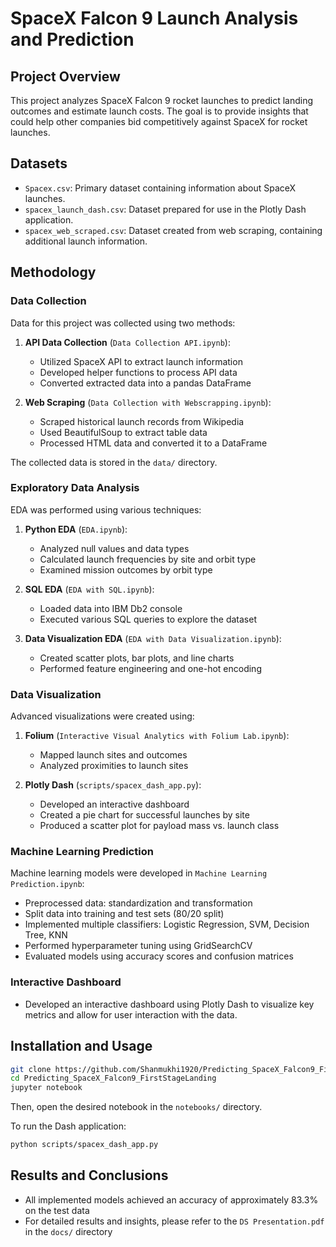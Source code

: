 # SpaceX Falcon 9 Launch Analysis and Prediction

## Project Overview

This project analyzes SpaceX Falcon 9 rocket launches to predict landing outcomes and estimate launch costs. The goal is to provide insights that could help other companies bid competitively against SpaceX for rocket launches. 

## Datasets

* `Spacex.csv`: Primary dataset containing information about SpaceX launches.
* `spacex_launch_dash.csv`: Dataset prepared for use in the Plotly Dash application.
* `spacex_web_scraped.csv`: Dataset created from web scraping, containing additional launch information.

## Methodology

### Data Collection

Data for this project was collected using two methods:

1. **API Data Collection** (`Data Collection API.ipynb`):
   - Utilized SpaceX API to extract launch information
   - Developed helper functions to process API data
   - Converted extracted data into a pandas DataFrame

2. **Web Scraping** (`Data Collection with Webscrapping.ipynb`):
   - Scraped historical launch records from Wikipedia
   - Used BeautifulSoup to extract table data
   - Processed HTML data and converted it to a DataFrame

The collected data is stored in the `data/` directory.

### Exploratory Data Analysis

EDA was performed using various techniques:

1. **Python EDA** (`EDA.ipynb`):
   - Analyzed null values and data types
   - Calculated launch frequencies by site and orbit type
   - Examined mission outcomes by orbit type

2. **SQL EDA** (`EDA with SQL.ipynb`):
   - Loaded data into IBM Db2 console
   - Executed various SQL queries to explore the dataset

3. **Data Visualization EDA** (`EDA with Data Visualization.ipynb`):
   - Created scatter plots, bar plots, and line charts
   - Performed feature engineering and one-hot encoding

### Data Visualization

Advanced visualizations were created using:

1. **Folium** (`Interactive Visual Analytics with Folium Lab.ipynb`):
   - Mapped launch sites and outcomes
   - Analyzed proximities to launch sites

2. **Plotly Dash** (`scripts/spacex_dash_app.py`):
   - Developed an interactive dashboard
   - Created a pie chart for successful launches by site
   - Produced a scatter plot for payload mass vs. launch class

### Machine Learning Prediction

Machine learning models were developed in `Machine Learning Prediction.ipynb`:

- Preprocessed data: standardization and transformation
- Split data into training and test sets (80/20 split)
- Implemented multiple classifiers: Logistic Regression, SVM, Decision Tree, KNN
- Performed hyperparameter tuning using GridSearchCV
- Evaluated models using accuracy scores and confusion matrices

### Interactive Dashboard

- Developed an interactive dashboard using Plotly Dash to visualize key metrics and allow for user interaction with the data.

## Installation and Usage
```bash
git clone https://github.com/Shanmukhi1920/Predicting_SpaceX_Falcon9_FirstStageLanding
cd Predicting_SpaceX_Falcon9_FirstStageLanding
jupyter notebook
```

Then, open the desired notebook in the `notebooks/` directory.

To run the Dash application:
```bash
python scripts/spacex_dash_app.py
```

## Results and Conclusions

- All implemented models achieved an accuracy of approximately 83.3% on the test data
- For detailed results and insights, please refer to the `DS Presentation.pdf` in the `docs/` directory
